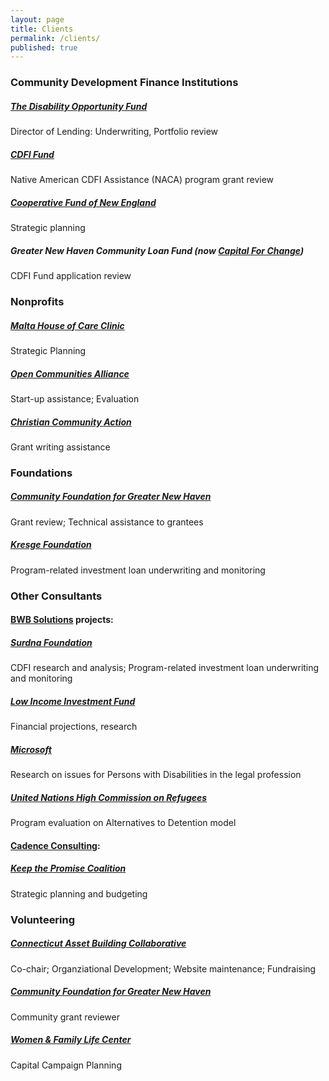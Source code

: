 ```yaml
---
layout: page
title: Clients
permalink: /clients/
published: true
---
```





  
  
### Community Development Finance Institutions

##### [The Disability Opportunity Fund](http://www.thedof.org)
Director of Lending: Underwriting, Portfolio review

##### [CDFI Fund](http://www.cdfifund.gov)
Native American CDFI Assistance (NACA) program grant review

##### [Cooperative Fund of New England](http://www.cooperativefund.org)
Strategic planning

##### Greater New Haven Community Loan Fund (now [Capital For Change](http://www.capitalforchange.org))
CDFI Fund application review

 
  
### Nonprofits	

##### [Malta House of Care Clinic](http://www.maltahouseofcare.org)
Strategic Planning

##### [Open Communities Alliance](http://www.ctoca.org/)
Start-up assistance; Evaluation
  
##### [Christian Community Action](http://www.ccacaring.org/)
Grant writing assistance

 
### Foundations

##### [Community Foundation for Greater New Haven](http://www.cfgnh.org)
Grant review; Technical assistance to grantees

##### [Kresge Foundation](http://www.kresge.org)
Program-related investment loan underwriting and monitoring 
  


  
### Other Consultants

#### [BWB Solutions](http://www.bwbsolutions.org/) projects:

##### [Surdna Foundation](http://www.surdna.org)
CDFI research and analysis; Program-related investment loan underwriting and monitoring

##### [Low Income Investment Fund](http://www.liif.org)
Financial projections, research

##### [Microsoft](http://blogs.microsoft.com/on-the-issues/2015/07/23/the-ada-at-25-disability-rights-and-diversity/#sm.0001me094gi1eesayfh2o6ts6bzdl)
Research on issues for Persons with Disabilities in the legal profession

##### [United Nations High Commission on Refugees](http://www.unhcr.org/)
Program evaluation on Alternatives to Detention model

#### [Cadence Consulting](http://www.cadence-consulting.com/):

##### [Keep the Promise Coalition](http://www.ctkeepthepromise.org/)
Strategic planning and budgeting

### Volunteering

##### [Connecticut Asset Building Collaborative](http://www.ctassetbuilding.org)
Co-chair; Organziational Development; Website maintenance; Fundraising

##### [Community Foundation for Greater New Haven](http://www.cfgnh.org)
Community grant reviewer

##### [Women & Family Life Center](http://www.womenandfamilylife.org)
Capital Campaign Planning 
